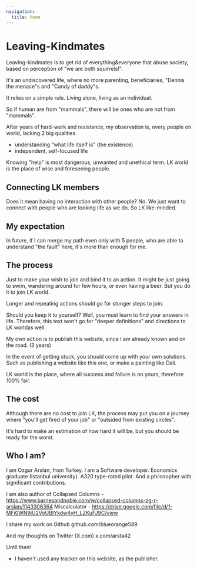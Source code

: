 ```yaml
---
navigation:
  title: Home
---
```


# Leaving-Kindmates

Leaving-kindmates is to get rid of everything&everyone that abuse society, based on perception of "we are both squirrels!".

It's an undiscovered life, where no more parenting, beneficiaries, "Dennis the menace"s and "Candy of daddy"s.

It relies on a simple rule.
Living alone, living as an individual.

So if human are from "mammals", there will be ones who are not from "mammals".

After years of hard-work and resistance, my observation is, every people on world, lacking 2 big qualities.
 - understanding "what life itself is" (the existence)
 - independent, self-focused life

Knowing "help" is most dangerous, unwanted and unethical term. LK world is the place of wise and foreseeing people.

## Connecting LK members
Does it mean having no interaction with other people? No.
We just want to connect with people who are looking life as we do. So LK like-minded.

## My expectation
In future, if I can merge my path even only with 5 people, who are able to understand "the fault" here, it's more than enough for me.

## The process
Just to make your wish to join and bind it to an action. It might be just going to swim, wandering around for few hours, or even having a beer. But you do it to join LK world.

Longer and repeating actions should go for stonger steps to join.

Should you keep it to yourself?
Well, you must learn to find your answers in life. Therefore, this text won't go for "deeper definitions" and directions to LK worldas well.

My own action is to publish this website, since I am already known and on the road. (3 years)

In the event of getting stuck, you should come up with your own solutions. Such as publishing a website like this one, or make a painting like Dali.

LK world is the place, where all success and failure is on yours, therefore 100% fair.

## The cost
Although there are no cost to join LK, the process may put you on a journey where "you'll get fired of your job" or "outsided from existing circles".

It's hard to make an estimation of how hard it will be, but you should be ready for the worst.


## Who I am?
I am Ozgur Arslan, from Turkey.
I am a Software developer. 
Economics graduate (Istanbul university). 
A320 type-rated pilot.
And a philosopher with significant contributions.

I am also author of
Collapsed Columns - https://www.barnesandnoble.com/w/collapsed-columns-zg-r-arslan/1143306364
Miscalculator - https://drive.google.com/file/d/1-MFi0WN9iU2VoUBIYkdw4yH_LZKuFJ9C/view

I share my work on Github
github.com/blueorange589

And my thoughts on Twitter (X.com)
x.com/arsta42


Until then!


* I haven't used any tracker on this website, as the publisher.

